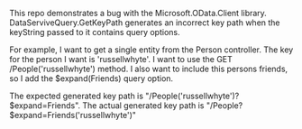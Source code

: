 This repo demonstrates a bug with the Microsoft.OData.Client library. DataServiveQuery<T>.GetKeyPath generates an incorrect key path when the keyString passed to it contains query options.

For example, I want to get a single entity from the Person controller. The key for the person I want is 'russellwhyte'. I want to use the GET /People('russellwhyte') method. I also want to include this persons friends, so I add the $expand(Friends) query option.

The expected generated key path is "/People('russellwhyte')?$expand=Friends".
The actual generated key path is "/People?$expand=Friends('russellwhyte')"

